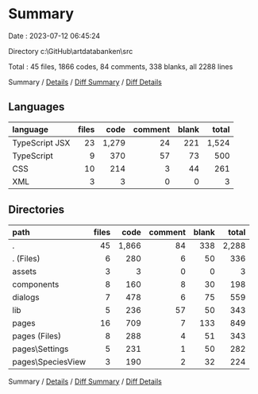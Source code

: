 # Summary

Date : 2023-07-12 06:45:24

Directory c:\\GitHub\\artdatabanken\\src

Total : 45 files,  1866 codes, 84 comments, 338 blanks, all 2288 lines

Summary / [Details](details.md) / [Diff Summary](diff.md) / [Diff Details](diff-details.md)

## Languages
| language | files | code | comment | blank | total |
| :--- | ---: | ---: | ---: | ---: | ---: |
| TypeScript JSX | 23 | 1,279 | 24 | 221 | 1,524 |
| TypeScript | 9 | 370 | 57 | 73 | 500 |
| CSS | 10 | 214 | 3 | 44 | 261 |
| XML | 3 | 3 | 0 | 0 | 3 |

## Directories
| path | files | code | comment | blank | total |
| :--- | ---: | ---: | ---: | ---: | ---: |
| . | 45 | 1,866 | 84 | 338 | 2,288 |
| . (Files) | 6 | 280 | 6 | 50 | 336 |
| assets | 3 | 3 | 0 | 0 | 3 |
| components | 8 | 160 | 8 | 30 | 198 |
| dialogs | 7 | 478 | 6 | 75 | 559 |
| lib | 5 | 236 | 57 | 50 | 343 |
| pages | 16 | 709 | 7 | 133 | 849 |
| pages (Files) | 8 | 288 | 4 | 51 | 343 |
| pages\\Settings | 5 | 231 | 1 | 50 | 282 |
| pages\\SpeciesView | 3 | 190 | 2 | 32 | 224 |

Summary / [Details](details.md) / [Diff Summary](diff.md) / [Diff Details](diff-details.md)